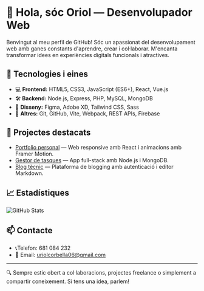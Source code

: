 # 👋 Hola, sóc Oriol — Desenvolupador Web

Benvingut al meu perfil de GitHub! Sóc un apassionat del desenvolupament web amb ganes constants d'aprendre, crear i col·laborar. M'encanta transformar idees en experiències digitals funcionals i atractives.

## 🧰 Tecnologies i eines

- 💻 **Frontend:** HTML5, CSS3, JavaScript (ES6+), React, Vue.js
- 🛠️ **Backend:** Node.js, Express, PHP, MySQL, MongoDB
- 🎨 **Disseny:** Figma, Adobe XD, Tailwind CSS, Sass
- 🚀 **Altres:** Git, GitHub, Vite, Webpack, REST APIs, Firebase

## 📂 Projectes destacats

- [Portfolio personal](https://tuweb.dev) — Web responsive amb React i animacions amb Framer Motion.
- [Gestor de tasques](https://github.com/tuusuari/task-manager) — App full-stack amb Node.js i MongoDB.
- [Blog tècnic](https://github.com/tuusuari/dev-blog) — Plataforma de blogging amb autenticació i editor Markdown.

## 📈 Estadístiques

![GitHub Stats](https://github-readme-stats.vercel.app/api?username=oriolcorbella&show_icons=true&theme=radical)

## 📫 Contacte
- 📞Telefon: 681 084 232
- 📧 Email: uriolcorbella06@gmail.com

---

🔍 Sempre estic obert a col·laboracions, projectes freelance o simplement a compartir coneixement. Si tens una idea, parlem!

